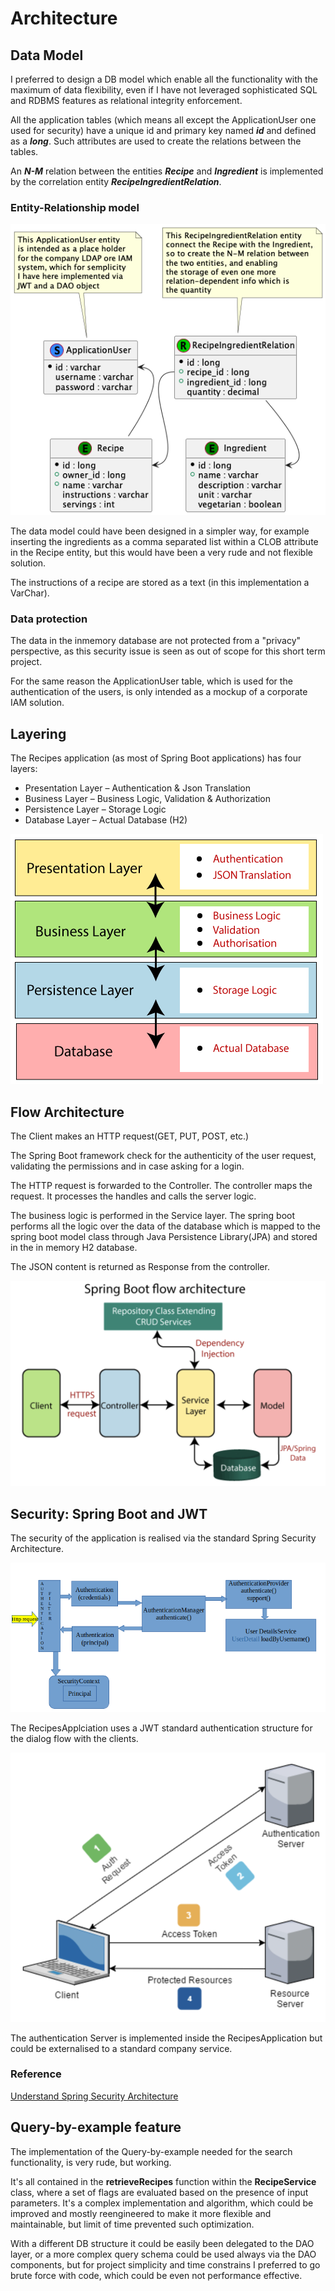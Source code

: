 # Architecture


## Data Model

I preferred to design a DB model which enable all the functionality with the maximum of data flexibility, even if I have not leveraged sophisticated SQL and RDBMS features as relational integrity enforcement.

All the application tables (which means all except the ApplicationUser one used for security) have a unique id and primary key named <i><b>id</b></i> and defined as a <i><b>long</b></i>.
Such attributes are used to create the relations between the tables.

An <i><b>N-M</b></i> relation between the entities <i><b>Recipe</b></i> and <i><b>Ingredient</b></i> is implemented by the correlation entity <i><b>RecipeIngredientRelation</b></i>.


### Entity-Relationship model
![ER Dao Model](../images/data-model.png)

The data model could have been designed in a simpler way, for example inserting the ingredients as a comma separated list within a CLOB attribute in the Recipe entity, but this would have been a very rude and not flexible solution.

The instructions of a recipe are stored as a text (in this implementation a VarChar).

### Data protection

The data in the inmemory database are not protected from a "privacy" perspective, as this security issue is seen as out of scope for this short term project.

For the same reason the ApplicationUser table, which is used for the authentication of the users, is only intended as a mockup of a corporate IAM solution.


## Layering

The Recipes application (as most of Spring Boot applications) has four layers:

+ Presentation Layer – Authentication & Json Translation
+ Business Layer – Business Logic, Validation & Authorization
+ Persistence Layer – Storage Logic
+ Database Layer – Actual Database (H2)

![Spring architecture flow](../images/spring-boot-architecture.png)



## Flow Architecture

The Client makes an HTTP request(GET, PUT, POST, etc.)

The Spring Boot framework check for the authenticity of the user request, validating the permissions and in case asking for a login.

The HTTP request is forwarded to the Controller. 
The controller maps the request. 
It processes the handles and calls the server logic.

The business logic is performed in the Service layer. 
The spring boot performs all the logic over the data of the database which is mapped to the spring boot model class through Java Persistence Library(JPA) and stored in the in memory H2 database.

The JSON content is returned as Response from the controller.

![Spring architecture flow](../images/spring-boot-architecture2.png)


## Security: Spring Boot and JWT

The security of the application is realised via the standard Spring Security Architecture.

![Spring security flow](../images/auth-process.png)

The RecipesApplciation uses a JWT standard authentication structure for the dialog flow with the clients.

![JWT flow](../images/JWT-flow.png)

The authentication Server is implemented inside the RecipesApplication but could be externalised to a standard company service.



### Reference

[Understand Spring Security Architecture](https://www.javainuse.com/webseries/spring-security-jwt/chap3)


## Query-by-example feature

The implementation of the Query-by-example needed for the search functionality, is very rude, but working.

It's all contained in the <b>retrieveRecipes</b> function within the <b>RecipeService</b> class, where a set of flags are evaluated based on the presence of input parameters.
It's a complex implementation and algorithm, which could be improved and mostly reengineered to make it more flexible and maintainable, but limit of time prevented such optimization.

With a different DB structure it could be easily been delegated to the DAO layer,
or a more complex query schema could be used always via the DAO components,
but for project simplicity and time constrains I preferred to go brute force
with code, which could be even not performance effective.


